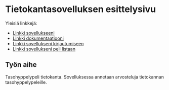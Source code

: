 ﻿# Tietokantasovelluksen esittelysivu

Yleisiä linkkejä:

* [Linkki sovellukseeni](http://okarki.users.cs.helsinki.fi/tsoha/)
* [Linkki dokumentaatiooni](https://github.com/GourmetHunter/Tsoha-Bootstrap/blob/master/doc/dokumentaatio.pdf)
* [Linkki sovellukseni kirjautumiseen](http://okarki.users.cs.helsinki.fi/tsoha/login)
* [Linkki sovellukseni peli listaan](http://okarki.users.cs.helsinki.fi/tsoha/games)

## Työn aihe

Tasohyppelypeli tietokanta. Sovelluksessa annetaan arvosteluja tietokannan tasohyppelypeleille.
